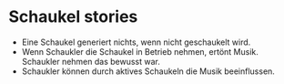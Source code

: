 # Schaukel stories

* Eine Schaukel generiert nichts, wenn nicht geschaukelt wird.
* Wenn Schaukler die Schaukel in Betrieb nehmen, ertönt Musik. Schaukler nehmen das bewusst war.
* Schaukler können durch aktives Schaukeln die Musik beeinflussen. 